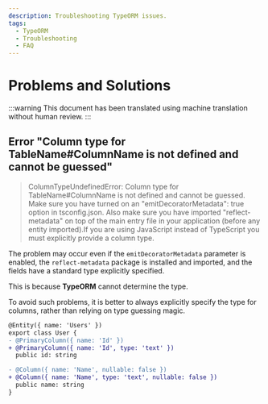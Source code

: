 ```yaml
---
description: Troubleshooting TypeORM issues.
tags:
  - TypeORM
  - Troubleshooting
  - FAQ
---
```


# Problems and Solutions

:::warning
This document has been translated using machine translation without human review.
:::

## Error "Column type for TableName#ColumnName is not defined and cannot be guessed"

> ColumnTypeUndefinedError: Column type for TableName#ColumnName is not defined and cannot be guessed. Make sure you have turned on an "emitDecoratorMetadata": true option in tsconfig.json. Also make sure you have imported "reflect-metadata" on top of the main entry file in your application (before any entity imported).If you are using JavaScript instead of TypeScript you must explicitly provide a column type.

The problem may occur even if the `emitDecoratorMetadata` parameter is enabled, the `reflect-metadata` package is installed and imported, and the fields have a standard type explicitly specified.

This is because **TypeORM** cannot determine the type.

To avoid such problems, it is better to always explicitly specify the type for columns, rather than relying on type guessing magic.

```diff
@Entity({ name: 'Users' })
export class User {
- @PrimaryColumn({ name: 'Id' })
+ @PrimaryColumn({ name: 'Id', type: 'text' })
  public id: string

- @Column({ name: 'Name', nullable: false })
+ @Column({ name: 'Name', type: 'text', nullable: false })
  public name: string
}
```

